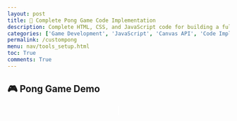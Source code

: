 ```yaml
---
layout: post
title: 🏓 Complete Pong Game Code Implementation
description: Complete HTML, CSS, and JavaScript code for building a fully functional 2-player Pong game
categories: ['Game Development', 'JavaScript', 'Canvas API', 'Code Implementation']
permalink: /custompong
menu: nav/tools_setup.html
toc: True
comments: True
---
```


## 🎮 Pong Game Demo

<div class="game-canvas-container" style="text-align:center;">
  <canvas id="pongCanvas" width="800" height="500"></canvas>
  <br>
  <button id="restartBtn">Restart Game</button>
</div>

<style>
  .game-canvas-container {
    margin-top: 20px;
  }
  #pongCanvas {
    border: 2px solid #fff;
    background: #000;
  }
  #restartBtn {
    display: none;
    margin-top: 15px;
    padding: 10px 20px;
    font-size: 18px;
    border: none;
    border-radius: 6px;
    background: #4caf50;
    color: white;
    cursor: pointer;
  }
  #restartBtn:hover {
    background: #45a049;
  }
</style>

<script>
// === Dynamic DOM & Styles =========================================
const style = document.createElement('style');
style.textContent = `
  body {
    margin: 0;
    background: #000;
    color: #fff;
    font-family: Arial, sans-serif;
    overflow: hidden;
    display: flex;
    flex-direction: column;
    align-items: center;
  }
  #scoreboard { font-size: 24px; margin: 10px; }
  #cooldowns {
    display: flex; justify-content: space-between;
    width: 400px; margin-bottom: 5px; font-size: 18px;
  }
  canvas {
    background: #111; display: block;
    border: 2px solid #fff; border-radius: 10px;
  }
  button {
    margin: 5px; font-size: 16px; padding: 5px 10px;
  }
  #winner {
    font-size: 28px;
    margin-top: 10px;
    color: #0f0;
  }
`;
document.head.appendChild(style);

const scoreboard = document.createElement('div');
scoreboard.id = 'scoreboard';
scoreboard.textContent = '0 : 0';

const cooldowns = document.createElement('div');
cooldowns.id = 'cooldowns';
cooldowns.innerHTML = `
  <div id="leftCD">Left Gun: Ready</div>
  <div id="rightCD">Right Gun: Ready</div>
`;

const controls = document.createElement('div');
controls.innerHTML = `
  <button id="start">Start</button>
  <button id="pause">Pause</button>
  <button id="reset">Reset</button>
  <button id="mode">Mode: 1v1</button>
`;

const winnerMsg = document.createElement('div');
winnerMsg.id = 'winner';

const canvas = document.createElement('canvas');
canvas.id = 'gameCanvas';
canvas.width = 800;
canvas.height = 500;

document.body.append(scoreboard, cooldowns, controls, winnerMsg, canvas);

// === Game Variables ================================================
const ctx = canvas.getContext('2d');

let leftScore = 0, rightScore = 0;
let running = false, modeAI = false;

const paddleWidth = 12, paddleHeight = 80;
let leftY = canvas.height/2 - paddleHeight/2;
let rightY = canvas.height/2 - paddleHeight/2;
let paddleSpeed = 10;

let ballX = canvas.width/2, ballY = canvas.height/2;
let ballSpeedX = 6, ballSpeedY = 6;
const ballRadius = 10;

const bullets = [];
const bulletSpeed = 8;
const freezeTime = 5000;
const gunCooldown = 3000;
let leftGunReady = true, rightGunReady = true;
let leftFreeze = false, rightFreeze = false;

const keys = {};
const winScore = 5;

// === Sounds ========================================================
const sndPaddle = new Audio('https://actions.google.com/sounds/v1/cartoon/wood_plank_flicks.ogg');
const sndScore  = new Audio('https://actions.google.com/sounds/v1/cartoon/clang_and_wobble.ogg');
const sndShoot  = new Audio('https://actions.google.com/sounds/v1/cartoon/metallic_twang.ogg');

// === DOM Event Listeners ===========================================
document.addEventListener('keydown', e => keys[e.key] = true);
document.addEventListener('keyup',   e => keys[e.key] = false);

document.getElementById('start').onclick = () => {
  if (!running) {
    running = true;
    requestAnimationFrame(gameLoop);
  }
};
document.getElementById('pause').onclick = () => running = false;
document.getElementById('reset').onclick = resetGame;
document.getElementById('mode').onclick = () => {
  modeAI = !modeAI;
  document.getElementById('mode').textContent = `Mode: ${modeAI ? '1vAI' : '1v1'}`;
  resetGame();
};

// === Game Functions ================================================
function resetGame(){
  leftScore = 0; rightScore = 0;
  leftY = canvas.height/2 - paddleHeight/2;
  rightY = canvas.height/2 - paddleHeight/2;
  winnerMsg.textContent = '';
  running = false;
  resetBall(); updateScoreboard();
}

function resetBall(){
  ballX = canvas.width/2;
  ballY = canvas.height/2;
  ballSpeedX = (Math.random() > 0.5 ? 6 : -6);
  ballSpeedY = (Math.random() > 0.5 ? 6 : -6);
}

function updateScoreboard(){
  scoreboard.textContent = `${leftScore} : ${rightScore}`;
}

function declareWinner(winner){
  winnerMsg.textContent = `${winner} Wins!`;
  running = false;
}

function shootBullet(isLeft){
  if(isLeft && leftGunReady){
    bullets.push({x: 20 + paddleWidth, y: leftY + paddleHeight/2, vx: bulletSpeed, from:'left'});
    leftGunReady = false;
    document.getElementById('leftCD').textContent = 'Left Gun: Cooldown';
    sndShoot.play();
    setTimeout(()=>{ leftGunReady = true;
      document.getElementById('leftCD').textContent = 'Left Gun: Ready';
    }, gunCooldown);
  }
  if(!isLeft && rightGunReady){
    bullets.push({x: canvas.width - 20 - paddleWidth, y: rightY + paddleHeight/2, vx: -bulletSpeed, from:'right'});
    rightGunReady = false;
    document.getElementById('rightCD').textContent = 'Right Gun: Cooldown';
    sndShoot.play();
    setTimeout(()=>{ rightGunReady = true;
      document.getElementById('rightCD').textContent = 'Right Gun: Ready';
    }, gunCooldown);
  }
}

function handleInput(){
  if(keys['w'] && leftY > 0 && !leftFreeze) leftY -= paddleSpeed;
  if(keys['s'] && leftY < canvas.height - paddleHeight && !leftFreeze) leftY += paddleSpeed;

  if(modeAI){
    if(!rightFreeze){
      const center = rightY + paddleHeight/2;
      const error = (Math.random() - 0.5) * 20;
      if(center < ballY - 10 + error) rightY += paddleSpeed * 0.9;
      else if(center > ballY + 10 + error) rightY -= paddleSpeed * 0.9;
    }
  } else {
    if(keys['ArrowUp']   && rightY > 0 && !rightFreeze) rightY -= paddleSpeed;
    if(keys['ArrowDown'] && rightY < canvas.height - paddleHeight && !rightFreeze) rightY += paddleSpeed;
  }

  if(keys['d'])        { shootBullet(true);  keys['d'] = false; }
  if(keys['ArrowLeft']){ shootBullet(false); keys['ArrowLeft'] = false; }
}

function update(){
  ballX += ballSpeedX; ballY += ballSpeedY;
  if(ballY - ballRadius < 0 || ballY + ballRadius > canvas.height) ballSpeedY *= -1;

  if(ballX - ballRadius < 20 + paddleWidth && ballY > leftY && ballY < leftY + paddleHeight){
    ballSpeedX *= -1; ballX = 20 + paddleWidth + ballRadius;
    sndPaddle.play();
  }
  if(ballX + ballRadius > canvas.width - 20 - paddleWidth && ballY > rightY && ballY < rightY + paddleHeight){
    ballSpeedX *= -1; ballX = canvas.width - 20 - paddleWidth - ballRadius;
    sndPaddle.play();
  }

  if(ballX < 0){
    rightScore++; updateScoreboard(); sndScore.play();
    if(rightScore >= winScore) declareWinner('Right Player');
    else resetBall();
  }
  if(ballX > canvas.width){
    leftScore++; updateScoreboard(); sndScore.play();
    if(leftScore >= winScore) declareWinner('Left Player');
    else resetBall();
  }

  for (let i = bullets.length - 1; i >= 0; i--) {
    const b = bullets[i];
    b.x += b.vx;

    if(b.from==='left'  && b.x + 5 >= canvas.width - 20 - paddleWidth && b.y > rightY && b.y < rightY + paddleHeight){
      rightFreeze = true; setTimeout(()=>{rightFreeze=false;}, freezeTime); bullets.splice(i,1);
    }
    else if(b.from==='right' && b.x - 5 <= 20 + paddleWidth && b.y > leftY  && b.y < leftY  + paddleHeight){
      leftFreeze = true;  setTimeout(()=>{leftFreeze=false;},  freezeTime); bullets.splice(i,1);
    }
    else if(b.x < 0 || b.x > canvas.width) bullets.splice(i,1);
  }
}

function draw(){
  ctx.clearRect(0,0,canvas.width,canvas.height);

  // Center dashed line
  ctx.strokeStyle = '#fff';
  ctx.setLineDash([5, 15]);
  ctx.beginPath();
  ctx.moveTo(canvas.width / 2, 0);
  ctx.lineTo(canvas.width / 2, canvas.height);
  ctx.stroke();
  ctx.setLineDash([]);

  // Ball
  ctx.fillStyle = '#fff';
  ctx.beginPath();
  ctx.arc(ballX, ballY, ballRadius, 0, Math.PI*2);
  ctx.fill();

  // Paddles
  ctx.fillStyle = '#0f0';
  ctx.fillRect(20, leftY, paddleWidth, paddleHeight);
  ctx.fillStyle = '#f00';
  ctx.fillRect(canvas.width - 20 - paddleWidth, rightY, paddleWidth, paddleHeight);

  // Bullets
  ctx.fillStyle = '#ff0';
  bullets.forEach(b => ctx.fillRect(b.x - 4, b.y - 4, 8, 8));
}
function gameLoop(){
  if (!running) return; // stops loop when paused
  handleInput();
  update();
  draw();
  requestAnimationFrame(gameLoop);
}
// Start the game loop

</script>
